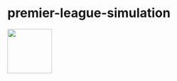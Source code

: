 # premier-league-simulation

<img height="100" src="https://i.hizliresim.com/qaba581.png" width="100"/>
